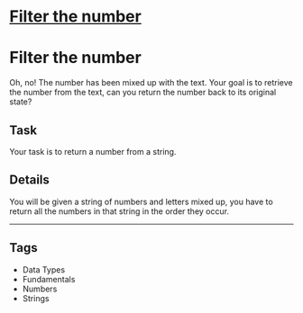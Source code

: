 # [Filter the number](https://www.codewars.com/kata/55b051fac50a3292a9000025)

# Filter the number

Oh, no! The number has been mixed up with the text. Your goal is to retrieve the number from the text, can you return the number back to its original state?

## Task

Your task is to return a number from a string.

## Details

You will be given a string of numbers and letters mixed up, you have to return all the numbers in that string in the order they occur.

---

## Tags

- Data Types
- Fundamentals
- Numbers
- Strings

